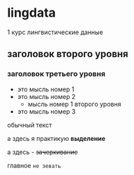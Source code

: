 # lingdata
1 курс лингвистические данные
## заголовок второго уровня
### заголовок третьего уровня
* это мысль номер 1
* это мысль номер 2
  * мысль номер 1 второго уровня
* это мысль номер 3 

обычный текст

а здесь я практикую **выделение**

а здесь - ~~зачеркивание~~

главное `не зевать`
